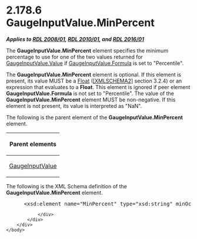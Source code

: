 <html dir="LTR" xmlns:mshelp="http://msdn.microsoft.com/mshelp" xmlns:ddue="http://ddue.schemas.microsoft.com/authoring/2003/5" xmlns:xlink="http://www.w3.org/1999/xlink" xmlns:tool="http://www.microsoft.com/tooltip">
    <head>
        <meta http-equiv="Content-Type" content="text/html; CHARSET=utf-8"></meta>
        <meta name="save" content="history"></meta>
        <title>2.178.6 GaugeInputValue.MinPercent</title>
        <xml>
            <mshelp:toctitle title="2.178.6 GaugeInputValue.MinPercent"></mshelp:toctitle>
            <mshelp:rltitle title="[MS-RDL]: GaugeInputValue.MinPercent"></mshelp:rltitle>
            <mshelp:keyword index="A" term="56a4bde1-e0cf-4e5b-a788-a5ea6e0f2f34"></mshelp:keyword>
            <mshelp:attr name="DCSext.ContentType" value="open specification"></mshelp:attr>
            <mshelp:attr name="AssetID" value="56a4bde1-e0cf-4e5b-a788-a5ea6e0f2f34"></mshelp:attr>
            <mshelp:attr name="TopicType" value="kbRef"></mshelp:attr>
            <mshelp:attr name="DCSext.Title" value="[MS-RDL]: GaugeInputValue.MinPercent" />
        </xml>
    </head>
    <body>
        <div id="header">
            <h1 class="heading">2.178.6 GaugeInputValue.MinPercent</h1>
        </div>
        <div id="mainSection">
            <div id="mainBody">
                <div id="allHistory" class="saveHistory"></div>
                <div id="sectionSection0" class="section" name="collapseableSection">
                    

<p><b><i>Applies to </i></b><a href="1e855f94-4617-47e4-b89e-0856c6cb420f.htm"><b><i>RDL 2008/01</i></b></a><b><i>,
</i></b><a href="3428e690-a348-4ec7-8a6a-8efb42d2cdee.htm"><b><i>RDL 2010/01</i></b></a><b><i>,
and </i></b><a href="52ce3983-2bfc-4e72-9359-42aaf5fe4509.htm"><b><i>RDL 2016/01</i></b></a></p>

<p>The <b>GaugeInputValue.MinPercent</b> element specifies the
minimum percentage to use for one of the two values returned for <a href="06a94f35-767a-4bd5-8a05-f54d1f6831e2.htm">GaugeInputValue.Value</a> if <a href="61bf2e69-dc52-4472-837d-04fa34356371.htm">GaugeInputValue.Formula</a> is
set to &quot;Percentile&quot;. </p>

<p>The <b>GaugeInputValue.MinPercent</b> element is optional.
If this element is present, its value MUST be a <a href="c7d0946f-992e-4abc-a304-09b53e030692.htm">Float</a> (<a href="https://go.microsoft.com/fwlink/?LinkId=90610">[XMLSCHEMA2]</a> section
3.2.4) or an expression that evaluates to a <b>Float</b>. This element is
ignored if peer element <b>GaugeInputValue.Formula</b> is not set to
&quot;Percentile&quot;. The value of the <b>GaugeInputValue.MinPercent</b>
element MUST be non-negative. If this element is not present, its value is
interpreted as &quot;NaN&quot;.</p>

<p>The following is the parent element of the <b>GaugeInputValue.MinPercent</b>
element.</p>

<table>
 <thead>
  <tr>
   <th>
   <p>Parent elements</p>
   </th>
  </tr>
 </thead>
 <tr>
  <td>
  <p><a href="9463d0dc-2309-420e-994e-47562e7670a1.htm">GaugeInputValue</a></p>
  </td>
 </tr>
</table>

<p>The following is the XML Schema definition of the <b>GaugeInputValue.MinPercent</b>
element.</p>

<dl>
<dd>
<div><pre> &lt;xsd:element name=&quot;MinPercent&quot; type=&quot;xsd:string&quot; minOccurs=&quot;0&quot;&gt;
</pre></div>
</dd></dl>


                </div>
            </div>
        </div>
    </body>
</html>